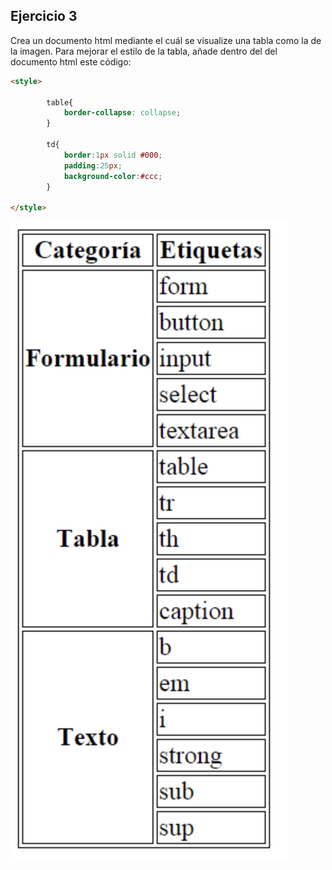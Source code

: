 
## Ejercicio 3

Crea un documento html mediante el cuál se visualize una tabla como la de la imagen. Para mejorar el estilo de la tabla, añade dentro del <head> del documento html este código:

```html
<style>
        
        table{
            border-collapse: collapse;
        }
        
        td{
            border:1px solid #000;
            padding:25px;
            background-color:#ccc;
        }
        
</style>
```

![alt text](image-2.png)